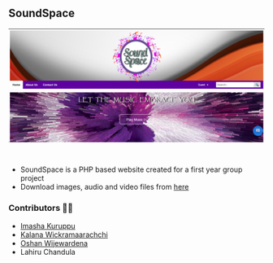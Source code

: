 ## SoundSpace

<p align="center">
  <img align="center" alt="Screenshot Soundspace-Home" src="resourses/screenshot_home.png" />
</p>

<br>

- SoundSpace is a PHP based website created for a first year group project
- Download images, audio and video files from [here](https://bit.ly/3pvbDyC)

### Contributors 🤝🏻

* [Imasha Kuruppu](https://github.com/ImashaKuruppu25)
* [Kalana Wickramaarachchi](https://github.com/lonewol7f)
* [Oshan Wijewardena](https://github.com/OshanWijewardena)
* Lahiru Chandula
